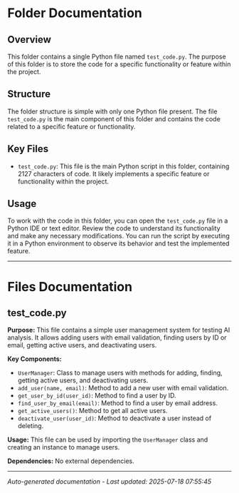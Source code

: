 # Folder Documentation

## Overview
This folder contains a single Python file named `test_code.py`. The purpose of this folder is to store the code for a specific functionality or feature within the project.

## Structure
The folder structure is simple with only one Python file present. The file `test_code.py` is the main component of this folder and contains the code related to a specific feature or functionality.

## Key Files
- `test_code.py`: This file is the main Python script in this folder, containing 2127 characters of code. It likely implements a specific feature or functionality within the project.

## Usage
To work with the code in this folder, you can open the `test_code.py` file in a Python IDE or text editor. Review the code to understand its functionality and make any necessary modifications. You can run the script by executing it in a Python environment to observe its behavior and test the implemented feature.

---

# Files Documentation

## test_code.py

**Purpose:** This file contains a simple user management system for testing AI analysis. It allows adding users with email validation, finding users by ID or email, getting active users, and deactivating users.

**Key Components:**
- `UserManager`: Class to manage users with methods for adding, finding, getting active users, and deactivating users.
- `add_user(name, email)`: Method to add a new user with email validation.
- `get_user_by_id(user_id)`: Method to find a user by ID.
- `find_user_by_email(email)`: Method to find a user by email address.
- `get_active_users()`: Method to get all active users.
- `deactivate_user(user_id)`: Method to deactivate a user instead of deleting.

**Usage:** This file can be used by importing the `UserManager` class and creating an instance to manage users.

**Dependencies:** No external dependencies.

---
*Auto-generated documentation - Last updated: 2025-07-18 07:55:45*
